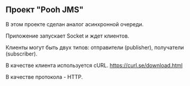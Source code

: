 ## Проект "Pooh JMS"

В этом проекте сделан аналог асинхронной очереди.

Приложение запускает Socket и ждет клиентов.

Клиенты могут быть двух типов: отправители (publisher), получатели (subscriber).

В качестве клиента используется cURL. https://curl.se/download.html

В качестве протокола -  HTTP. 